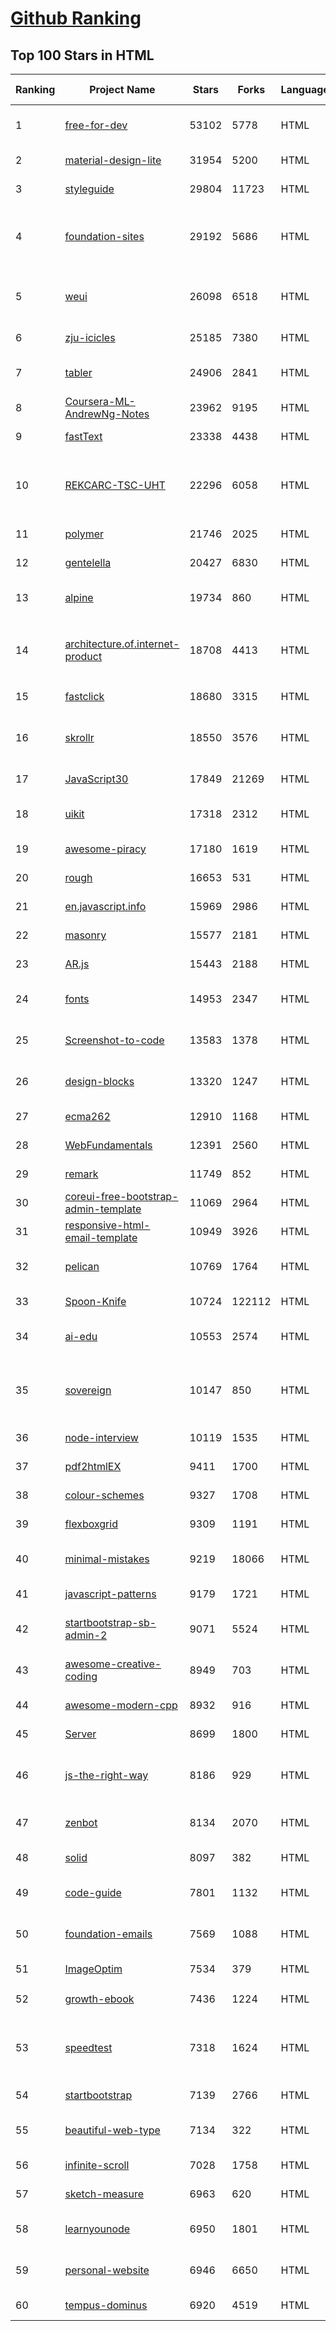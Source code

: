 [Github Ranking](../README.md)
==========

## Top 100 Stars in HTML

| Ranking | Project Name | Stars | Forks | Language | Open Issues | Description | Last Commit |
| ------- | ------------ | ----- | ----- | -------- | ----------- | ----------- | ----------- |
| 1 | [free-for-dev](https://github.com/ripienaar/free-for-dev) | 53102 | 5778 | HTML | 0 | A list of SaaS, PaaS and IaaS offerings that have free tiers of interest to devops and infradev | 2022-02-01T23:38:10Z |
| 2 | [material-design-lite](https://github.com/google/material-design-lite) | 31954 | 5200 | HTML | 360 | Material Design Components in HTML/CSS/JS | 2022-01-30T07:28:30Z |
| 3 | [styleguide](https://github.com/google/styleguide) | 29804 | 11723 | HTML | 180 | Style guides for Google-originated open-source projects | 2022-01-13T14:29:52Z |
| 4 | [foundation-sites](https://github.com/foundation/foundation-sites) | 29192 | 5686 | HTML | 23 | The most advanced responsive front-end framework in the world. Quickly create prototypes and production code for sites that work on any kind of device. | 2022-01-27T16:30:30Z |
| 5 | [weui](https://github.com/Tencent/weui) | 26098 | 6518 | HTML | 41 | A UI library by WeChat official design team, includes the most useful widgets/modules in mobile web applications. | 2021-12-10T10:47:26Z |
| 6 | [zju-icicles](https://github.com/QSCTech/zju-icicles) | 25185 | 7380 | HTML | 6 | 浙江大学课程攻略共享计划 | 2022-01-15T09:40:27Z |
| 7 | [tabler](https://github.com/tabler/tabler) | 24906 | 2841 | HTML | 49 | Tabler is free and open-source HTML Dashboard UI Kit built on Bootstrap | 2022-01-29T14:16:58Z |
| 8 | [Coursera-ML-AndrewNg-Notes](https://github.com/fengdu78/Coursera-ML-AndrewNg-Notes) | 23962 | 9195 | HTML | 45 | 吴恩达老师的机器学习课程个人笔记 | 2022-01-21T12:30:55Z |
| 9 | [fastText](https://github.com/facebookresearch/fastText) | 23338 | 4438 | HTML | 406 | Library for fast text representation and classification. | 2022-01-31T08:22:59Z |
| 10 | [REKCARC-TSC-UHT](https://github.com/PKUanonym/REKCARC-TSC-UHT) | 22296 | 6058 | HTML | 10 | 清华大学计算机系课程攻略 Guidance for courses in Department of Computer Science and Technology, Tsinghua University | 2022-01-22T14:00:56Z |
| 11 | [polymer](https://github.com/Polymer/polymer) | 21746 | 2025 | HTML | 256 | Our original Web Component library. | 2021-12-07T22:20:44Z |
| 12 | [gentelella](https://github.com/ColorlibHQ/gentelella) | 20427 | 6830 | HTML | 30 | Free Bootstrap 4 Admin Dashboard Template | 2021-12-08T02:07:09Z |
| 13 | [alpine](https://github.com/alpinejs/alpine) | 19734 | 860 | HTML | 2 | A rugged, minimal framework for composing JavaScript behavior in your markup.  | 2022-01-29T04:02:58Z |
| 14 | [architecture.of.internet-product](https://github.com/davideuler/architecture.of.internet-product) | 18708 | 4413 | HTML | 8 | 互联网公司技术架构，微信/淘宝/微博/腾讯/阿里/美团点评/百度/Google/Facebook/Amazon/eBay的架构，欢迎PR补充 | 2021-12-05T04:53:06Z |
| 15 | [fastclick](https://github.com/ftlabs/fastclick) | 18680 | 3315 | HTML | 211 | Polyfill to remove click delays on browsers with touch UIs | 2021-08-13T16:01:47Z |
| 16 | [skrollr](https://github.com/Prinzhorn/skrollr) | 18550 | 3576 | HTML | 243 | Stand-alone parallax scrolling library for mobile (Android + iOS) and desktop. No jQuery. Just plain JavaScript (and some love). | 2018-01-23T20:05:59Z |
| 17 | [JavaScript30](https://github.com/wesbos/JavaScript30) | 17849 | 21269 | HTML | 0 | 30 Day Vanilla JS Challenge | 2022-01-28T06:54:59Z |
| 18 | [uikit](https://github.com/uikit/uikit) | 17318 | 2312 | HTML | 697 | A lightweight and modular front-end framework for developing fast and powerful web interfaces | 2022-02-01T15:49:44Z |
| 19 | [awesome-piracy](https://github.com/Igglybuff/awesome-piracy) | 17180 | 1619 | HTML | 116 | A curated list of awesome warez and piracy links | 2022-01-18T13:20:45Z |
| 20 | [rough](https://github.com/rough-stuff/rough) | 16653 | 531 | HTML | 18 | Create graphics with a hand-drawn, sketchy, appearance | 2021-12-31T09:12:59Z |
| 21 | [en.javascript.info](https://github.com/javascript-tutorial/en.javascript.info) | 15969 | 2986 | HTML | 51 | Modern JavaScript Tutorial  | 2022-01-29T13:27:58Z |
| 22 | [masonry](https://github.com/desandro/masonry) | 15577 | 2181 | HTML | 51 | :love_hotel: Cascading grid layout plugin | 2021-10-03T09:17:12Z |
| 23 | [AR.js](https://github.com/jeromeetienne/AR.js) | 15443 | 2188 | HTML | 4 | Efficient Augmented Reality for the Web - 60fps on mobile! | 2021-07-19T22:31:16Z |
| 24 | [fonts](https://github.com/google/fonts) | 14953 | 2347 | HTML | 1021 | Font files available from Google Fonts, and a public issue tracker for all things Google Fonts | 2022-02-01T09:47:30Z |
| 25 | [Screenshot-to-code](https://github.com/emilwallner/Screenshot-to-code) | 13583 | 1378 | HTML | 12 | A neural network that transforms a design mock-up into a static website. | 2021-11-18T07:35:19Z |
| 26 | [design-blocks](https://github.com/froala/design-blocks) | 13320 | 1247 | HTML | 22 | A set of 170+ Bootstrap based design blocks ready to be used to create clean modern websites. | 2021-02-24T13:00:52Z |
| 27 | [ecma262](https://github.com/tc39/ecma262) | 12910 | 1168 | HTML | 282 | Status, process, and documents for ECMA-262 | 2022-02-02T02:58:52Z |
| 28 | [WebFundamentals](https://github.com/google/WebFundamentals) | 12391 | 2560 | HTML | 1154 | Best practices for modern web development | 2022-01-28T10:40:08Z |
| 29 | [remark](https://github.com/gnab/remark) | 11749 | 852 | HTML | 149 | A simple, in-browser, markdown-driven slideshow tool. | 2022-01-05T17:33:46Z |
| 30 | [coreui-free-bootstrap-admin-template](https://github.com/coreui/coreui-free-bootstrap-admin-template) | 11069 | 2964 | HTML | 20 | Free Bootstrap 5 admin & dashboard template  | 2022-01-15T02:40:08Z |
| 31 | [responsive-html-email-template](https://github.com/leemunroe/responsive-html-email-template) | 10949 | 3926 | HTML | 3 | A free simple responsive HTML email template | 2022-01-29T04:50:12Z |
| 32 | [pelican](https://github.com/getpelican/pelican) | 10769 | 1764 | HTML | 41 | Static site generator that supports Markdown and reST syntax. Powered by Python. | 2022-02-01T19:48:05Z |
| 33 | [Spoon-Knife](https://github.com/octocat/Spoon-Knife) | 10724 | 122112 | HTML | 1149 | This repo is for demonstration purposes only. | 2022-02-02T02:40:26Z |
| 34 | [ai-edu](https://github.com/microsoft/ai-edu) | 10553 | 2574 | HTML | 46 | AI education materials for Chinese students, teachers and IT professionals. | 2022-01-31T03:19:10Z |
| 35 | [sovereign](https://github.com/sovereign/sovereign) | 10147 | 850 | HTML | 83 | A set of Ansible playbooks to build and maintain your own private cloud: email, calendar, contacts, file sync, IRC bouncer, VPN, and more. | 2021-07-09T13:37:45Z |
| 36 | [node-interview](https://github.com/ElemeFE/node-interview) | 10119 | 1535 | HTML | 6 | How to pass the Node.js interview of ElemeFE. | 2020-10-19T03:29:22Z |
| 37 | [pdf2htmlEX](https://github.com/coolwanglu/pdf2htmlEX) | 9411 | 1700 | HTML | 231 | Convert PDF to HTML without losing text or format. | 2019-08-16T18:39:59Z |
| 38 | [colour-schemes](https://github.com/daylerees/colour-schemes) | 9327 | 1708 | HTML | 54 | Colour schemes for a variety of editors created by Dayle Rees. | 2020-11-11T18:28:33Z |
| 39 | [flexboxgrid](https://github.com/kristoferjoseph/flexboxgrid) | 9309 | 1191 | HTML | 48 | Grid based on CSS3 flexbox | 2020-10-01T09:36:06Z |
| 40 | [minimal-mistakes](https://github.com/mmistakes/minimal-mistakes) | 9219 | 18066 | HTML | 6 | :triangular_ruler: Jekyll theme for building a personal site, blog, project documentation, or portfolio. | 2022-02-01T16:24:28Z |
| 41 | [javascript-patterns](https://github.com/shichuan/javascript-patterns) | 9179 | 1721 | HTML | 15 | JavaScript Patterns | 2020-10-02T05:20:06Z |
| 42 | [startbootstrap-sb-admin-2](https://github.com/StartBootstrap/startbootstrap-sb-admin-2) | 9071 | 5524 | HTML | 54 | A free, open source, Bootstrap admin theme created by Start Bootstrap | 2021-12-31T08:33:34Z |
| 43 | [awesome-creative-coding](https://github.com/terkelg/awesome-creative-coding) | 8949 | 703 | HTML | 2 | Creative Coding: Generative Art, Data visualization, Interaction Design, Resources. | 2022-01-10T06:27:03Z |
| 44 | [awesome-modern-cpp](https://github.com/rigtorp/awesome-modern-cpp) | 8932 | 916 | HTML | 0 | A collection of resources on modern C++ | 2022-01-09T07:40:29Z |
| 45 | [Server](https://github.com/PanDownloadServer/Server) | 8699 | 1800 | HTML | 135 | PanDownload的个人维护版本 | 2020-09-25T01:38:15Z |
| 46 | [js-the-right-way](https://github.com/braziljs/js-the-right-way) | 8186 | 929 | HTML | 17 | An easy-to-read, quick reference for JS best practices, accepted coding standards, and links around the Web | 2021-10-31T10:32:14Z |
| 47 | [zenbot](https://github.com/DeviaVir/zenbot) | 8134 | 2070 | HTML | 289 | Zenbot is a command-line cryptocurrency trading bot using Node.js and MongoDB. | 2022-02-01T18:24:15Z |
| 48 | [solid](https://github.com/solid/solid) | 8097 | 382 | HTML | 131 | Solid - Re-decentralizing the web (project directory) | 2022-01-18T08:39:50Z |
| 49 | [code-guide](https://github.com/mdo/code-guide) | 7801 | 1132 | HTML | 17 | Standards for developing consistent, flexible, and sustainable HTML and CSS. | 2021-10-01T09:28:33Z |
| 50 | [foundation-emails](https://github.com/foundation/foundation-emails) | 7569 | 1088 | HTML | 177 | Quickly create responsive HTML emails that work on any device and client. Even Outlook. | 2022-01-15T01:49:15Z |
| 51 | [ImageOptim](https://github.com/ImageOptim/ImageOptim) | 7534 | 379 | HTML | 157 | GUI image optimizer for Mac | 2021-12-02T00:00:10Z |
| 52 | [growth-ebook](https://github.com/phodal/growth-ebook) | 7436 | 1224 | HTML | 0 | Growth Engineering: The Definitive Guide。全栈增长工程师指南 | 2018-01-14T23:53:26Z |
| 53 | [speedtest](https://github.com/librespeed/speedtest) | 7318 | 1624 | HTML | 31 | Self-hosted Speedtest for HTML5 and more. Easy setup, examples, configurable, mobile friendly. Supports PHP, Node, Multiple servers, and more | 2022-01-08T12:16:05Z |
| 54 | [startbootstrap](https://github.com/BlackrockDigital/startbootstrap) | 7139 | 2766 | HTML | 3 | A library of free and open source Bootstrap themes and templates | 2020-10-12T20:57:37Z |
| 55 | [beautiful-web-type](https://github.com/ubuwaits/beautiful-web-type) | 7134 | 322 | HTML | 3 | In-depth guide to the best open-source typefaces: https://beautifulwebtype.com | 2021-05-09T18:05:31Z |
| 56 | [infinite-scroll](https://github.com/metafizzy/infinite-scroll) | 7028 | 1758 | HTML | 37 | 📜 Automatically add next page | 2021-01-15T09:36:42Z |
| 57 | [sketch-measure](https://github.com/utom/sketch-measure) | 6963 | 620 | HTML | 398 | Make it a fun to create spec for developers and teammates | 2021-02-17T02:24:57Z |
| 58 | [learnyounode](https://github.com/workshopper/learnyounode) | 6950 | 1801 | HTML | 102 | Learn You The Node.js For Much Win! An intro to Node.js via a set of self-guided workshops. | 2021-12-04T20:27:04Z |
| 59 | [personal-website](https://github.com/github/personal-website) | 6946 | 6650 | HTML | 0 | Code that'll help you kickstart a personal website that showcases your work as a software developer. | 2021-12-09T13:13:55Z |
| 60 | [tempus-dominus](https://github.com/Eonasdan/tempus-dominus) | 6920 | 4519 | HTML | 22 | A powerful Date/time picker widget. | 2022-01-28T20:03:51Z |

